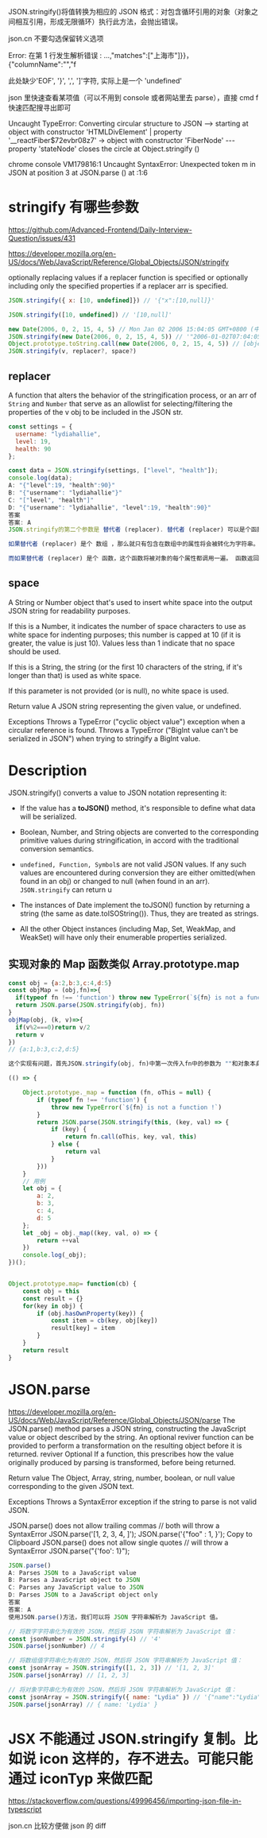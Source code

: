 JSON.stringify()将值转换为相应的 JSON 格式：对包含循环引用的对象（对象之间相互引用，形成无限循环）执行此方法，会抛出错误。

json.cn 不要勾选保留转义选项

Error: 在第 1 行发生解析错误 :
...,"matches":["上海市"]}}，{"columnName":"","f

此处缺少'EOF', '}', ',', ']'字符, 实际上是一个 'undefined'

json 里快速查看某项值（可以不用到 console 或者网站里去 parse），直接 cmd f 快速匹配搜寻出即可

Uncaught TypeError: Converting circular structure to JSON
--> starting at object with constructor 'HTMLDivElement'
| property '\_\_reactFiber$72evbr08z7' -> object with constructor 'FiberNode'
--- property 'stateNode' closes the circle
at Object.stringify (<anonymous>)

chrome console
VM179816:1 Uncaught SyntaxError: Unexpected token m in JSON at position 3
at JSON.parse (<anonymous>)
at <anonymous>:1:6

# stringify 有哪些参数

https://github.com/Advanced-Frontend/Daily-Interview-Question/issues/431

https://developer.mozilla.org/en-US/docs/Web/JavaScript/Reference/Global_Objects/JSON/stringify

optionally replacing values if a replacer function is specified or optionally including only the specified properties if a replacer arr is specified.

```js
JSON.stringify({ x: [10, undefined]}) // '{"x":[10,null]}'

JSON.stringify([10, undefined]) // '[10,null]'

new Date(2006, 0, 2, 15, 4, 5) // Mon Jan 02 2006 15:04:05 GMT+0800 (中国标准时间)
JSON.stringify(new Date(2006, 0, 2, 15, 4, 5)) // '"2006-01-02T07:04:05.000Z"'
Object.prototype.toString.call(new Date(2006, 0, 2, 15, 4, 5)) // [object Date]
JSON.stringify(v, replacer?, space?)
```

## replacer

A function that alters the behavior of the stringification process, or an arr of `String` and `Number` that serve as an allowlist for selecting/filtering the properties of the v obj to be included in the JSON str.

```js
const settings = {
  username: "lydiahallie",
  level: 19,
  health: 90
};

const data = JSON.stringify(settings, ["level", "health"]);
console.log(data);
A: "{"level":19, "health":90}"
B: "{"username": "lydiahallie"}"
C: "["level", "health"]"
D: "{"username": "lydiahallie", "level":19, "health":90}"
答案
答案: A
JSON.stringify的第二个参数是 替代者 (replacer). 替代者 (replacer) 可以是个函数或数组，用以控制哪些值如何被转换为字符串。

如果替代者 (replacer) 是个 数组 ，那么就只有包含在数组中的属性将会被转化为字符串。在本例中，只有名为"level" 和 "health" 的属性被包括进来， "username"则被排除在外。 data 就等于 "{"level":19, "health":90}".

而如果替代者 (replacer) 是个 函数，这个函数将被对象的每个属性都调用一遍。 函数返回的值会成为这个属性的值，最终体现在转化后的 JSON 字符串中（译者注：Chrome 下，经过实验，如果所有属性均返回同一个值的时候有异常，会直接将返回值作为结果输出而不会输出 JSON 字符串），而如果返回值为undefined，则该属性会被排除在外。
```

## space

A String or Number object that's used to insert white space into the output JSON string for readability purposes.

If this is a Number, it indicates the number of space characters to use as white space for indenting purposes; this number is capped at 10 (if it is greater, the value is just 10). Values less than 1 indicate that no space should be used.

If this is a String, the string (or the first 10 characters of the string, if it's longer than that) is used as white space.

If this parameter is not provided (or is null), no white space is used.

Return value
A JSON string representing the given value, or undefined.

Exceptions
Throws a TypeError ("cyclic object value") exception when a circular reference is found.
Throws a TypeError ("BigInt value can't be serialized in JSON") when trying to stringify a BigInt value.

# Description

JSON.stringify() converts a value to JSON notation representing it:

- If the value has a **toJSON()** method, it's responsible to define what data will be serialized.
- Boolean, Number, and String objects are converted to the corresponding primitive values during stringification, in accord with the traditional conversion semantics.
- `undefined, Function, Symbol`s are not valid JSON values. If any such values are encountered during conversion they are either omitted(when found in an obj) or changed to null (when found in an arr). `JSON.stringify` can return u

- The instances of Date implement the toJSON() function by returning a string (the same as date.toISOString()). Thus, they are treated as strings.
- All the other Object instances (including Map, Set, WeakMap, and WeakSet) will have only their enumerable properties serialized.

## 实现对象的 Map 函数类似 Array.prototype.map

```js
const obj = {a:2,b:3,c:4,d:5}
const objMap = (obj,fn)=>{
  if(typeof fn !== 'function') throw new TypeError(`${fn} is not a function`)
  return JSON.parse(JSON.stringify(obj, fn))
}
objMap(obj, (k, v)=>{
  if(v%2===0)return v/2
  return v
})
// {a:1,b:3,c:2,d:5}

这个实现有问题，首先JSON.stringify(obj, fn)中第一次传入fn中的参数为 ""和对象本身，从第二次开始才会传入key和val，所以应该加上条件处理。

(() => {

    Object.prototype._map = function (fn, oThis = null) {
        if (typeof fn !== 'function') {
            throw new TypeError(`${fn} is not a function !`)
        }
        return JSON.parse(JSON.stringify(this, (key, val) => {
            if (key) {
                return fn.call(oThis, key, val, this)
            } else {
                return val
            }
        }))
    }
    // 用例
    let obj = {
        a: 2,
        b: 3,
        c: 4,
        d: 5
    };
    let _obj = obj._map((key, val, o) => {
        return ++val
    })
    console.log(_obj);
})();


Object.prototype.map= function(cb) {
    const obj = this
    const result = {}
    for(key in obj) {
        if (obj.hasOwnProperty(key)) {
            const item = cb(key, obj[key])
            result[key] = item
        }
    }
    return result
}

```

# JSON.parse

https://developer.mozilla.org/en-US/docs/Web/JavaScript/Reference/Global_Objects/JSON/parse
The JSON.parse() method parses a JSON string, constructing the JavaScript value or object described by the string. An optional reviver function can be provided to perform a transformation on the resulting object before it is returned.
reviver Optional
If a function, this prescribes how the value originally produced by parsing is transformed, before being returned.

Return value
The Object, Array, string, number, boolean, or null value corresponding to the given JSON text.

Exceptions
Throws a SyntaxError exception if the string to parse is not valid JSON.

JSON.parse() does not allow trailing commas
// both will throw a SyntaxError
JSON.parse('[1, 2, 3, 4, ]');
JSON.parse('{"foo" : 1, }');
Copy to Clipboard
JSON.parse() does not allow single quotes
// will throw a SyntaxError
JSON.parse("{'foo': 1}");
```js
JSON.parse()
A: Parses JSON to a JavaScript value
B: Parses a JavaScript object to JSON
C: Parses any JavaScript value to JSON
D: Parses JSON to a JavaScript object only
答案
答案: A
使用JSON.parse()方法，我们可以将 JSON 字符串解析为 JavaScript 值。

// 将数字字符串化为有效的 JSON，然后将 JSON 字符串解析为 JavaScript 值：
const jsonNumber = JSON.stringify(4) // '4'
JSON.parse(jsonNumber) // 4

// 将数组值字符串化为有效的 JSON，然后将 JSON 字符串解析为 JavaScript 值：
const jsonArray = JSON.stringify([1, 2, 3]) // '[1, 2, 3]'
JSON.parse(jsonArray) // [1, 2, 3]

// 将对象字符串化为有效的 JSON，然后将 JSON 字符串解析为 JavaScript 值：
const jsonArray = JSON.stringify({ name: "Lydia" }) // '{"name":"Lydia"}'
JSON.parse(jsonArray) // { name: 'Lydia' }
```

# JSX 不能通过 JSON.stringify 复制。比如说 icon 这样的，存不进去。可能只能通过 iconTyp 来做匹配

https://stackoverflow.com/questions/49996456/importing-json-file-in-typescript

json.cn 比较方便做 json 的 diff
